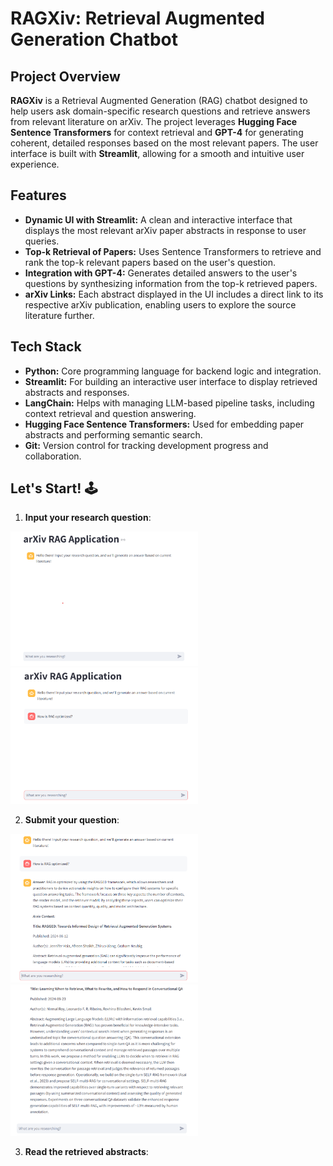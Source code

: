 # RAGXiv: Retrieval Augmented Generation Chatbot

## Project Overview
**RAGXiv** is a Retrieval Augmented Generation (RAG) chatbot designed to help users ask domain-specific research questions and retrieve answers from relevant literature on arXiv. The project leverages **Hugging Face Sentence Transformers** for context retrieval and **GPT-4** for generating coherent, detailed responses based on the most relevant papers. The user interface is built with **Streamlit**, allowing for a smooth and intuitive user experience.

## Features
- **Dynamic UI with Streamlit:** A clean and interactive interface that displays the most relevant arXiv paper abstracts in response to user queries.
- **Top-k Retrieval of Papers:** Uses Sentence Transformers to retrieve and rank the top-k relevant papers based on the user's question.
- **Integration with GPT-4:** Generates detailed answers to the user's questions by synthesizing information from the top-k retrieved papers.
- **arXiv Links:** Each abstract displayed in the UI includes a direct link to its respective arXiv publication, enabling users to explore the source literature further.

## Tech Stack
- **Python:** Core programming language for backend logic and integration.
- **Streamlit:** For building an interactive user interface to display retrieved abstracts and responses.
- **LangChain:** Helps with managing LLM-based pipeline tasks, including context retrieval and question answering.
- **Hugging Face Sentence Transformers:** Used for embedding paper abstracts and performing semantic search.
- **Git:** Version control for tracking development progress and collaboration.

## Let's Start! 🕹️

1. **Input your research question**: 
  <img src="blank.png" alt="RAGXiv Platform" width="300">
  <img src="enter_question.png" alt="User Input" width="300">
  
2. **Submit your question**: 
  <img src="answer1.png" alt="Abstracts" width="300">
  <img src="answer2.png" alt="Abstracts" width="300">
  
3. **Read the retrieved abstracts**: 
